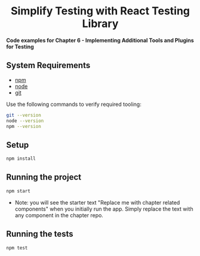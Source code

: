 <div>
  <h1 align="center">Simplify Testing with React Testing Library
  </h1>
  <strong> 
  Code examples for Chapter 6 - Implementing Additional Tools and Plugins for Testing  
</strong>
</div>

## System Requirements

- [npm](https://www.npmjs.com/)
- [node](https://nodejs.org)
- [git](https://git-scm.com/)

Use the following commands to verify required tooling:

```bash
git --version
node --version
npm --version
```

## Setup

```bash
npm install
```

## Running the project

```bash
npm start
```
- Note: you will see the starter text "Replace me with chapter related components" when you initially run the app. Simply replace the text with any component in the chapter repo. 
## Running the tests

```bash
npm test
```
